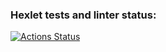 ### Hexlet tests and linter status:
[![Actions Status](https://github.com/AlexStukovnikov/frontend-project-44/actions/workflows/hexlet-check.yml/badge.svg)](https://github.com/AlexStukovnikov/frontend-project-44/actions)